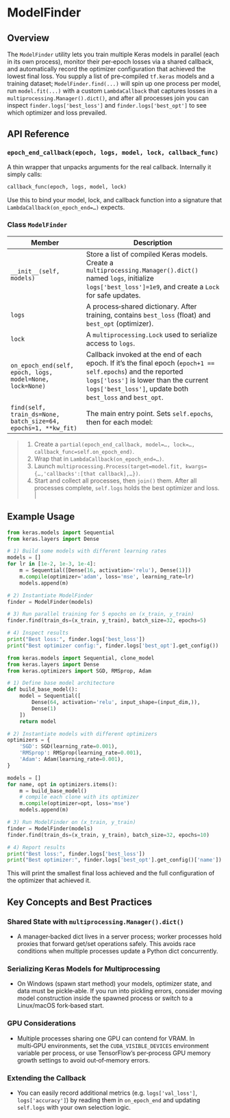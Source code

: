 # ModelFinder

## Overview

The `ModelFinder` utility lets you train multiple Keras models in parallel (each in its own process), monitor their per‑epoch losses via a shared callback, and automatically record the optimizer configuration that achieved the lowest final loss. You supply a list of pre‑compiled `tf.keras` models and a training dataset; `ModelFinder.find(...)` will spin up one process per model, run `model.fit(...)` with a custom `LambdaCallback` that captures losses in a `multiprocessing.Manager().dict()`, and after all processes join you can inspect `finder.logs['best_loss']` and `finder.logs['best_opt']` to see which optimizer and loss prevailed.

## API Reference

### `epoch_end_callback(epoch, logs, model, lock, callback_func)`

A thin wrapper that unpacks arguments for the real callback. Internally it simply calls:

```python
callback_func(epoch, logs, model, lock)
```

Use this to bind your model, lock, and callback function into a signature that `LambdaCallback(on_epoch_end=…)` expects.

### Class `ModelFinder`

| Member                                                         | Description                                                                                                                                                                                                          |
| -------------------------------------------------------------- | -------------------------------------------------------------------------------------------------------------------------------------------------------------------------------------------------------------------- |
| `__init__(self, models)`                                       | Store a list of compiled Keras models. Create a `multiprocessing.Manager().dict()` named `logs`, initialize `logs['best_loss']=1e9`, and create a `Lock` for safe updates.                                           |
| `logs`                                                         | A process‑shared dictionary. After training, contains `best_loss` (float) and `best_opt` (optimizer).                                                                                                                |
| `lock`                                                         | A `multiprocessing.Lock` used to serialize access to `logs`.                                                                                                                                                         |
| `on_epoch_end(self, epoch, logs, model=None, lock=None)`       | Callback invoked at the end of each epoch. If it’s the final epoch (`epoch+1 == self.epochs`) and the reported `logs['loss']` is lower than the current `logs['best_loss']`, update both `best_loss` and `best_opt`. |
| `find(self, train_ds=None, batch_size=64, epochs=1, **kw_fit)` | The main entry point. Sets `self.epochs`, then for each model:                                                                                                                                                       |

> 1. Create a `partial(epoch_end_callback, model=…, lock=…, callback_func=self.on_epoch_end)`.
> 2. Wrap that in `LambdaCallback(on_epoch_end=…)`.
> 3. Launch `multiprocessing.Process(target=model.fit, kwargs={…,'callbacks':[that callback],…})`.
> 4. Start and collect all processes, then `join()` them.
>    After all processes complete, `self.logs` holds the best optimizer and loss. |

## Example Usage

```python
from keras.models import Sequential
from keras.layers import Dense

# 1) Build some models with different learning rates
models = []
for lr in [1e-2, 1e-3, 1e-4]:
    m = Sequential([Dense(16, activation='relu'), Dense(1)])
    m.compile(optimizer='adam', loss='mse', learning_rate=lr)
    models.append(m)

# 2) Instantiate ModelFinder
finder = ModelFinder(models)

# 3) Run parallel training for 5 epochs on (x_train, y_train)
finder.find(train_ds=(x_train, y_train), batch_size=32, epochs=5)

# 4) Inspect results
print("Best loss:", finder.logs['best_loss'])
print("Best optimizer config:", finder.logs['best_opt'].get_config())
```
```python
from keras.models import Sequential, clone_model
from keras.layers import Dense
from keras.optimizers import SGD, RMSprop, Adam

# 1) Define base model architecture
def build_base_model():
    model = Sequential([
        Dense(64, activation='relu', input_shape=(input_dim,)),
        Dense(1)
    ])
    return model

# 2) Instantiate models with different optimizers
optimizers = {
    'SGD': SGD(learning_rate=0.001),
    'RMSprop': RMSprop(learning_rate=0.001),
    'Adam': Adam(learning_rate=0.001),
}

models = []
for name, opt in optimizers.items():
    m = build_base_model()
    # compile each clone with its optimizer
    m.compile(optimizer=opt, loss='mse')
    models.append(m)

# 3) Run ModelFinder on (x_train, y_train)
finder = ModelFinder(models)
finder.find(train_ds=(x_train, y_train), batch_size=32, epochs=10)

# 4) Report results
print("Best loss:", finder.logs['best_loss'])
print("Best optimizer:", finder.logs['best_opt'].get_config()['name'])
```

This will print the smallest final loss achieved and the full configuration of the optimizer that achieved it.&#x20;

## Key Concepts and Best Practices

### Shared State with `multiprocessing.Manager().dict()`

* A manager‑backed dict lives in a server process; worker processes hold proxies that forward get/set operations safely. This avoids race conditions when multiple processes update a Python dict concurrently.&#x20;

### Serializing Keras Models for Multiprocessing

* On Windows (spawn start method) your models, optimizer state, and data must be pickle‑able. If you run into pickling errors, consider moving model construction inside the spawned process or switch to a Linux/macOS fork‑based start.

### GPU Considerations

* Multiple processes sharing one GPU can contend for VRAM. In multi‑GPU environments, set the `CUDA_VISIBLE_DEVICES` environment variable per process, or use TensorFlow’s per‑process GPU memory growth settings to avoid out‑of‑memory errors.

### Extending the Callback

* You can easily record additional metrics (e.g. `logs['val_loss']`, `logs['accuracy']`) by reading them in `on_epoch_end` and updating `self.logs` with your own selection logic.
